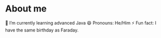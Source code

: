 # About me

🌱 I’m currently learning advanced Java
😄 Pronouns: He/Him
⚡ Fun fact: I have the same birthday as Faraday.
